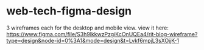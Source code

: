 # web-tech-figma-design
3 wireframes each for the desktop and mobile view.
view it here: https://www.figma.com/file/S3h9lkkwzPzgiKcOnUQEa4/rit-blog-wireframe?type=design&node-id=0%3A1&mode=design&t=Lvkf6mpjL3sXOjjK-1

